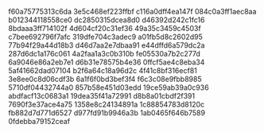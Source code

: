 f60a75775313c6da
3e5c468ef223ffbf
c116a0dff4ea147f
084c0a3ff1aec8aa
b012344118558ce0
dc2850315dcea8d0
d46392d242c1fc16
8bdaaa3ff714102f
4d604cf20c31ef36
49a35c3459c4503f
c7bee692796f7afc
319dfe704c3adec9
a01fb5d8c2602d95
77b94f29a44d18b3
d46d7aa2e7dbaa91
e44dffd6a579dc2a
287d6dc1a176c061
4a2faa1a3c0b310b
fe05530a7b2c277d
6a9046e86a2eb7e1
d6b31e78575b4e36
0ffcf5ae4c8eba34
5af41662dad07104
b2f6a64c18a96d2c
4f41c8bf316ecf81
3e8ee0c8d06cdf3b
6a1f6f0bd3bef3f4
f6c3c08e9fbb8985
5710df04432744a0
857b58e451d03edd
19ce59ab39a0c936
abdfacf13c0683a1
19dea35f41a72991
d8b8a01cbdf2f391
7690f3e37ace4a75
1358e8c24134891a
1c88854783d8120c
fb882d7d771d6527
d977fd91b9946a3b
1ab0465f646b7589
0fdebba79152ceaf
